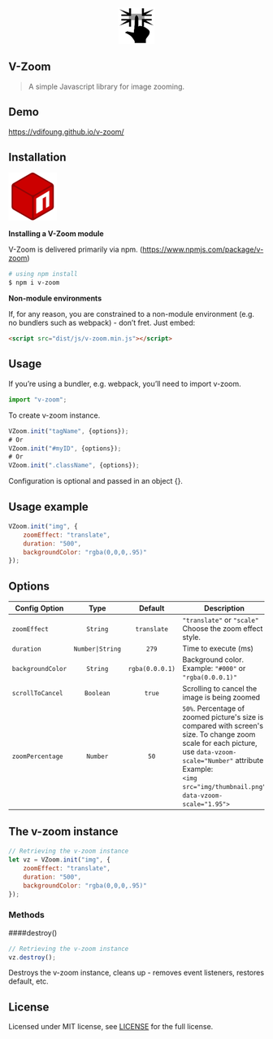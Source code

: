 <p align="center">
  <img src="img/zoom.png" width=72 height=72>
</p>

## V-Zoom
> A simple Javascript library for image zooming.

## Demo

https://vdifoung.github.io/v-zoom/
## Installation
[![NPM LINK][represent-npm-image]][represent-npm-url]

**Installing a V-Zoom module**

V-Zoom is delivered primarily via npm. (<https://www.npmjs.com/package/v-zoom>)
```sh
# using npm install
$ npm i v-zoom
```

**Non-module environments**

If, for any reason, you are constrained to a non-module environment (e.g. no bundlers such as webpack) - don’t fret. Just embed:
```html
<script src="dist/js/v-zoom.min.js"></script>
```
## Usage
If you’re using a bundler, e.g. webpack, you’ll need to import v-zoom.
```js
import "v-zoom";
```
To create v-zoom instance.
```js
VZoom.init("tagName", {options});
# Or
VZoom.init("#myID", {options});
# Or
VZoom.init(".className", {options});
```
Configuration is optional and passed in an object {}.


## Usage example

```js
VZoom.init("img", {
    zoomEffect: "translate",
    duration: "500",
    backgroundColor: "rgba(0,0,0,.95)"
});
```

## Options

| Config Option | Type | Default | Description |
| --- |:---:|:---:| --- |
| `zoomEffect` | `String` | `translate` | `"translate"` or `"scale"` <br/> Choose the zoom effect style. |
| `duration` | `Number\|String` | `279` | Time to execute (ms) |
| `backgroundColor` | `String` | `rgba(0.0.0.1)` | Background color. <br/> Example: `"#000"` or `"rgba(0.0.0.1)"` |
| `scrollToCancel` | `Boolean` | `true` | Scrolling to cancel the image is being zoomed |
| `zoomPercentage` | `Number` | `50` | `50%`. Percentage of zoomed picture's size is compared with screen's size. To change zoom scale for each picture, use `data-vzoom-scale="Number"` attribute <br/> Example: <br/> `<img src="img/thumbnail.png" data-vzoom-scale="1.95">` |

## The v-zoom instance

```js
// Retrieving the v-zoom instance
let vz = VZoom.init("img", {
    zoomEffect: "translate",
    duration: "500",
    backgroundColor: "rgba(0,0,0,.95)"
});
```

### Methods
####destroy()
```js
// Retrieving the v-zoom instance
vz.destroy();
```
Destroys the v-zoom instance, cleans up - removes event listeners, restores default, etc.



## License
Licensed under MIT license, see [LICENSE](https://github.com/vDiFoung/v-zoom/blob/master/LICENSE) for the full license.

<!-- Markdown link & img dfn's -->
[represent-npm-image]: img/npm.png
[represent-npm-url]: https://www.npmjs.com/package/v-zoom